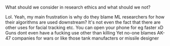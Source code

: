 What should we consider in research ethics and what should we not?

Lol. Yeah, my main frustration is why do  they blame ML researchers for how their algorithms are used downstream?
It's not even the fact that there are other uses for facial tracking etc. You can open your phone for eg faster xD
Guns dont even have a fucking use other than killing Yet no-one blames AK-47 companies for wars
or like those tank manufacters or missile designer